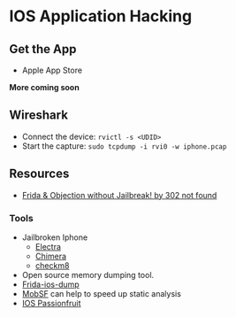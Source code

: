 # IOS Application Hacking

## Get the App

- Apple App Store

**More coming soon**

## Wireshark

- Connect the device: `rvictl -s <UDID>`
- Start the capture: `sudo tcpdump -i rvi0 -w iphone.pcap`

## Resources

- [Frida & Objection without Jailbreak! by 302 not found](https://medium.com/bugbountywriteup/frida-objection-without-jailbreak-27a66501bf38)

### Tools

- Jailbroken Iphone
  - [Electra](https://coolstar.org/electra)
  - [Chimera](https://chimera.sh)
  - [checkm8](https://github.com/axi0mX/ipwndfu)
- Open source memory dumping tool.
- [Frida-ios-dump](https://github.com/AloneMonkey/frida-ios-dump)
- [MobSF](https://github.com/MobSF/Mobile-Security-Framework-MobSF) can help to speed up static analysis
- [IOS Passionfruit](https://github.com/chaitin/passionfruit)